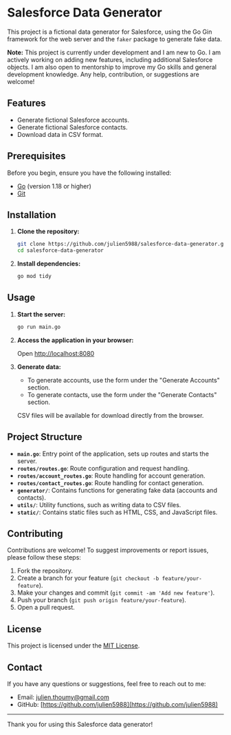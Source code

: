 # Salesforce Data Generator

This project is a fictional data generator for Salesforce, using the Go Gin framework for the web server and the `faker` package to generate fake data.

**Note:** This project is currently under development and I am new to Go. I am actively working on adding new features, including additional Salesforce objects. I am also open to mentorship to improve my Go skills and general development knowledge. Any help, contribution, or suggestions are welcome!

## Features

- Generate fictional Salesforce accounts.
- Generate fictional Salesforce contacts.
- Download data in CSV format.

## Prerequisites

Before you begin, ensure you have the following installed:

- [Go](https://golang.org/doc/install) (version 1.18 or higher)
- [Git](https://git-scm.com/book/en/v2/Getting-Started-Installing-Git)

## Installation

1. **Clone the repository:**

    ```sh
    git clone https://github.com/julien5988/salesforce-data-generator.git
    cd salesforce-data-generator
    ```

2. **Install dependencies:**

    ```sh
    go mod tidy
    ```

## Usage

1. **Start the server:**

    ```sh
    go run main.go
    ```

2. **Access the application in your browser:**

    Open [http://localhost:8080](http://localhost:8080)

3. **Generate data:**

    - To generate accounts, use the form under the "Generate Accounts" section.
    - To generate contacts, use the form under the "Generate Contacts" section.

    CSV files will be available for download directly from the browser.

## Project Structure

- **`main.go`**: Entry point of the application, sets up routes and starts the server.
- **`routes/routes.go`**: Route configuration and request handling.
- **`routes/account_routes.go`**: Route handling for account generation.
- **`routes/contact_routes.go`**: Route handling for contact generation.
- **`generator/`**: Contains functions for generating fake data (accounts and contacts).
- **`utils/`**: Utility functions, such as writing data to CSV files.
- **`static/`**: Contains static files such as HTML, CSS, and JavaScript files.

## Contributing

Contributions are welcome! To suggest improvements or report issues, please follow these steps:

1. Fork the repository.
2. Create a branch for your feature (`git checkout -b feature/your-feature`).
3. Make your changes and commit (`git commit -am 'Add new feature'`).
4. Push your branch (`git push origin feature/your-feature`).
5. Open a pull request.

## License

This project is licensed under the [MIT License](LICENSE).

## Contact

If you have any questions or suggestions, feel free to reach out to me:

- Email: [julien.thoumy@gmail.com](mailto:julien.thoumy@gmail.com)
- GitHub: [https://github.com/julien5988](https://github.com/julien5988)

---

Thank you for using this Salesforce data generator!
